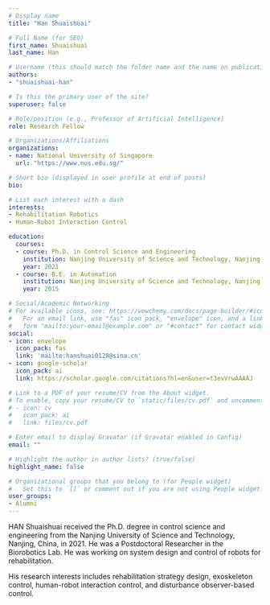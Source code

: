 ```yaml
---
# Display name
title: "Han Shuaishuai"

# Full Name (for SEO)
first_name: Shuaishuai
last_name: Han

# Username (this should match the folder name and the name on publications)
authors:
- "shuaishuai-han"

# Is this the primary user of the site?
superuser: false

# Role/position (e.g., Professor of Artificial Intelligence)
role: Research Fellow

# Organizations/Affiliations
organizations:
- name: National University of Singapore
  url: "https://www.nus.edu.sg/"

# Short bio (displayed in user profile at end of posts)
bio: 

# List each interest with a dash
interests:
- Rehabilitation Robotics
- Human-Robot Interaction Control

education:
  courses:
  - course: Ph.D. in Control Science and Engineering
    institution: Nanjing University of Science and Technology, Nanjing, China 
    year: 2021
  - course: B.E. in Automation
    institution: Nanjing University of Science and Technology, Nanjing, China 
    year: 2015

# Social/Academic Networking
# For available icons, see: https://wowchemy.com/docs/page-builder/#icons
#   For an email link, use "fas" icon pack, "envelope" icon, and a link in the
#   form "mailto:your-email@example.com" or "#contact" for contact widget.
social:
- icon: envelope
  icon_pack: fas
  link: 'mailto:hanshuai0128@sina.cn'
- icon: google-scholar
  icon_pack: ai
  link: https://scholar.google.com/citations?hl=en&user=t3evVrwAAAAJ

# Link to a PDF of your resume/CV from the About widget.
# To enable, copy your resume/CV to `static/files/cv.pdf` and uncomment the lines below.
# - icon: cv
#   icon_pack: ai
#   link: files/cv.pdf

# Enter email to display Gravatar (if Gravatar enabled in Config)
email: ""

# Highlight the author in author lists? (true/false)
highlight_name: false

# Organizational groups that you belong to (for People widget)
#   Set this to `[]` or comment out if you are not using People widget.
user_groups:
- Alumni
---
```


HAN Shuaishuai received the Ph.D. degree in control science and engineering from the Nanjing University of Science and Technology, Nanjing, China, in 2021. He was a Postdoctoral Researcher in the Biorobotics Lab. He was working on system design and control of robots for rehabilitation. 

His research interests includes rehabilitation strategy design, exoskeleton control, human-robot interaction control, and disturbance observer-based control.
